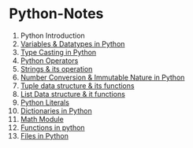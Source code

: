 # Python-Notes

1. Python Introduction 
2. <a href=""> Variables & Datatypes in Python</a>
3. <a href="https://github.com/kothakondachandhar/Python-Notes/blob/main/Type%20Casting%20in%20Python.ipynb">Type Casting in Python</a>
4. <a href="https://github.com/kothakondachandhar/Python-Notes/blob/main/Python%20Operators.pdf"> Python Operators</a>
5. <a href="https://github.com/kothakondachandhar/Python-Notes/blob/main/Strings%20-%20in%20Python.ipynb">Strings & its operation</a>
6. <a href="https://github.com/kothakondachandhar/Python-Notes/blob/main/Converting_Numbering_System_%26_Basic_Data_types_and_Immutability_Nature.ipynb"> Number Conversion & Immutable Nature in Python</a>
7. <a href="https://github.com/kothakondachandhar/Python-Notes/blob/main/Tuple%20Data%20Structures.ipynb">Tuple data structure & its functions</a>
8. <a href="https://github.com/kothakondachandhar/Python-Notes/blob/main/List%20Data%20Structure.ipynb">List Data structure & it functions</a>
9. <a href="https://github.com/kothakondachandhar/Python-Notes/blob/main/Python%20Literals.ipynb">Python Literals</a>
10. <a href="https://github.com/kothakondachandhar/Python-Notes/blob/main/Dictionary%20Notes.ipynb">Dictionaries in Python </a>
11. <a href="https://github.com/kothakondachandhar/Python-Notes/blob/main/Math%20module.ipynb">Math Module</a>
12. <a href="https://github.com/kothakondachandhar/Python-Notes/blob/main/Functions%20in%20python.pdf"> Functions in python</a>
13. <a href="https://github.com/kothakondachandhar/Python-Notes/blob/main/Files%20in%20python-notes.ipynb">Files in Python </a>
